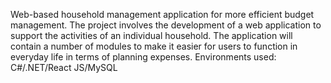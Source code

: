Web-based household management application for more efficient budget management.
The project involves the development of a web application to support the activities of an individual household.
The application will contain a number of modules to make it easier for users to function in everyday life in terms of planning expenses.
Environments used: C#/.NET/React JS/MySQL
